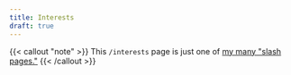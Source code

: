 ```yaml
---
title: Interests
draft: true
---
```

{{< callout "note" >}}
This `/interests` page is just one of [my many "slash pages."](/slashes)
{{< /callout >}}